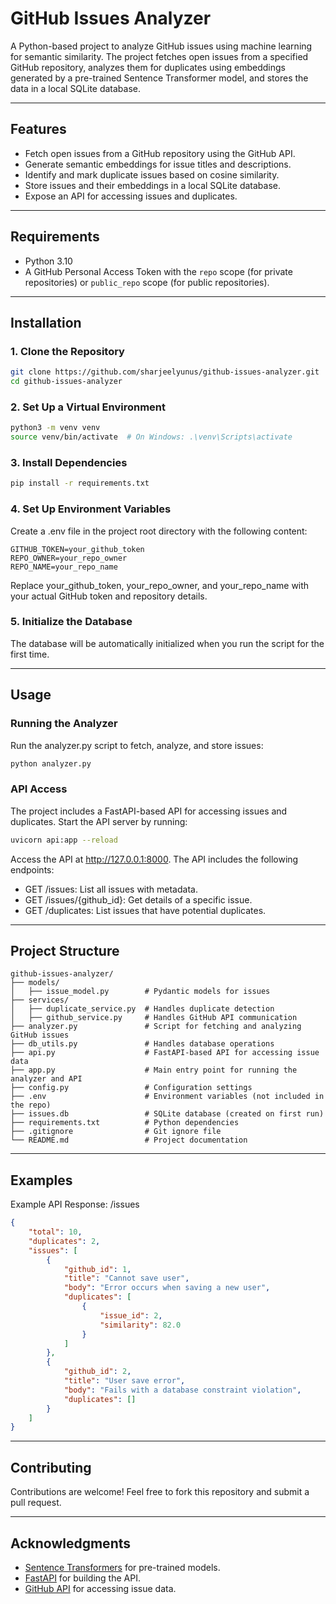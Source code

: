 # GitHub Issues Analyzer

A Python-based project to analyze GitHub issues using machine learning for semantic similarity. The project fetches open issues from a specified GitHub repository, analyzes them for duplicates using embeddings generated by a pre-trained Sentence Transformer model, and stores the data in a local SQLite database.

---

## Features

- Fetch open issues from a GitHub repository using the GitHub API.
- Generate semantic embeddings for issue titles and descriptions.
- Identify and mark duplicate issues based on cosine similarity.
- Store issues and their embeddings in a local SQLite database.
- Expose an API for accessing issues and duplicates.

---

## Requirements

- Python 3.10
- A GitHub Personal Access Token with the `repo` scope (for private repositories) or `public_repo` scope (for public repositories).

---

## Installation

### 1. Clone the Repository

```bash
git clone https://github.com/sharjeelyunus/github-issues-analyzer.git
cd github-issues-analyzer
```

### 2. Set Up a Virtual Environment

```bash
python3 -m venv venv
source venv/bin/activate  # On Windows: .\venv\Scripts\activate
```

### 3. Install Dependencies

```bash
pip install -r requirements.txt
```

### 4. Set Up Environment Variables

Create a .env file in the project root directory with the following content:

```plaintext
GITHUB_TOKEN=your_github_token
REPO_OWNER=your_repo_owner
REPO_NAME=your_repo_name
```

Replace your_github_token, your_repo_owner, and your_repo_name with your actual GitHub token and repository details.

### 5. Initialize the Database

The database will be automatically initialized when you run the script for the first time.

---

## Usage

### Running the Analyzer

Run the analyzer.py script to fetch, analyze, and store issues:

```bash
python analyzer.py
```

### API Access

The project includes a FastAPI-based API for accessing issues and duplicates. Start the API server by running:

```bash
uvicorn api:app --reload
```

Access the API at <http://127.0.0.1:8000>. The API includes the following endpoints:

- GET /issues: List all issues with metadata.
- GET /issues/{github_id}: Get details of a specific issue.
- GET /duplicates: List issues that have potential duplicates.

---

## Project Structure

```plaintext
github-issues-analyzer/
├── models/
│   ├── issue_model.py        # Pydantic models for issues
├── services/
│   ├── duplicate_service.py  # Handles duplicate detection
│   ├── github_service.py     # Handles GitHub API communication
├── analyzer.py               # Script for fetching and analyzing GitHub issues
├── db_utils.py               # Handles database operations
├── api.py                    # FastAPI-based API for accessing issue data
├── app.py                    # Main entry point for running the analyzer and API
├── config.py                 # Configuration settings
├── .env                      # Environment variables (not included in the repo)
├── issues.db                 # SQLite database (created on first run)
├── requirements.txt          # Python dependencies
├── .gitignore                # Git ignore file
└── README.md                 # Project documentation

```

---

## Examples

Example API Response: /issues

```json
{
    "total": 10,
    "duplicates": 2,
    "issues": [
        {
            "github_id": 1,
            "title": "Cannot save user",
            "body": "Error occurs when saving a new user",
            "duplicates": [
                {
                    "issue_id": 2,
                    "similarity": 82.0
                }
            ]
        },
        {
            "github_id": 2,
            "title": "User save error",
            "body": "Fails with a database constraint violation",
            "duplicates": []
        }
    ]
}
```

---

## Contributing

Contributions are welcome! Feel free to fork this repository and submit a pull request.

---

## Acknowledgments

- [Sentence Transformers](https://www.sbert.net/) for pre-trained models.
- [FastAPI](https://fastapi.tiangolo.com) for building the API.
- [GitHub API](https://docs.github.com/en/rest) for accessing issue data.
